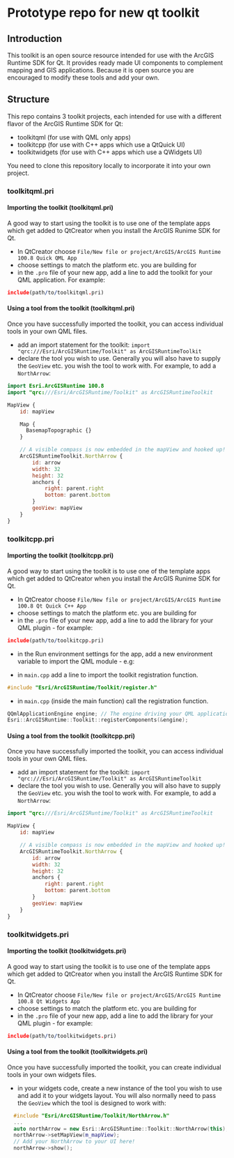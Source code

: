 # Prototype repo for new qt toolkit

## Introduction

This toolkit is an open source resource intended for use with the ArcGIS Runtime
SDK for Qt. It provides ready made UI components to complement mapping and GIS
applications. Because it is open source you are encouraged to modify these tools
and add your own.

## Structure

This repo contains 3 toolkit projects, each intended for use with a different
flavor of the ArcGIS Runtime SDK for Qt:

- toolkitqml (for use with QML only apps)
- toolkitcpp (for use with C++ apps which use a QtQuick UI)
- toolkitwidgets (for use with C++ apps which use a QWidgets UI)

You need to clone this repository locally to incorporate it into your own
project.

### toolkitqml.pri

#### Importing the toolkit (toolkitqml.pri)

A good way to start using the toolkit is to use one of the template apps which
get added to QtCreator when you install the ArcGIS Runime SDK for Qt.

- In QtCreator choose `File/New file or project/ArcGIS/ArcGIS Runtime 100.8 Quick QML App`
- choose settings to match the platform etc. you are building for
- in the `.pro` file of your new app, add a line to add the toolkit for your
  QML application. For example:

```pro
include(path/to/toolkitqml.pri)
```

#### Using a tool from the toolkit (toolkitqml.pri)

Once you have successfully imported the toolkit, you can access individual tools
in your own QML files.

- add an import statement for the toolkit:
  `import "qrc:///Esri/ArcGISRuntime/Toolkit" as ArcGISRuntimeToolkit`
- declare the tool you wish to use. Generally you will also have to supply the
  `GeoView` etc. you wish the tool to work with. For example, to add a
  `NorthArrow`:

```qml
import Esri.ArcGISRuntime 100.8
import "qrc:///Esri/ArcGISRuntime/Toolkit" as ArcGISRuntimeToolkit

MapView {
    id: mapView

    Map {
      BasemapTopographic {}
    }

    // A visible compass is now embedded in the mapView and hooked up!
    ArcGISRuntimeToolkit.NorthArrow {
        id: arrow
        width: 32
        height: 32
        anchors {
            right: parent.right
            bottom: parent.bottom
        }
        geoView: mapView
    }
}
```

### toolkitcpp.pri

#### Importing the toolkit (toolkitcpp.pri)

A good way to start using the toolkit is to use one of the template apps which
get added to QtCreator when you install the ArcGIS Runime SDK for Qt.

- In QtCreator choose `File/New file or project/ArcGIS/ArcGIS Runtime 100.8 Qt Quick C++ App`
- choose settings to match the platform etc. you are building for
- in the `.pro` file of your new app, add a line to add the library for your QML
  plugin - for example:

```pro
include(path/to/toolkitcpp.pri)
```

- in the Run environment settings for the app, add a new environment variable to
  import the QML module - e.g:

- in `main.cpp` add a line to import the toolkit registration function.

```cpp
#include "Esri/ArcGISRuntime/Toolkit/register.h"
```

- in `main.cpp` (inside the main function) call the registration function.

```cpp
QQmlApplicationEngine engine; // The engine driving your QML application.
Esri::ArcGISRuntime::Toolkit::registerComponents(&engine);
```

#### Using a tool from the toolkit (toolkitcpp.pri)

Once you have successfully imported the toolkit, you can access individual tools
in your own QML files.

- add an import statement for the toolkit:
`import "qrc:///Esri/ArcGISRuntime/Toolkit" as ArcGISRuntimeToolkit`
- declare the tool you wish to use. Generally you will also have to supply the
  `GeoView` etc. you wish the tool to work with. For example, to add a `NorthArrow`:

```qml
import "qrc:///Esri/ArcGISRuntime/Toolkit" as ArcGISRuntimeToolkit

MapView {
    id: mapView

    // A visible compass is now embedded in the mapView and hooked up!
    ArcGISRuntimeToolkit.NorthArrow {
        id: arrow
        width: 32
        height: 32
        anchors {
            right: parent.right
            bottom: parent.bottom
        }
        geoView: mapView
    }
}
```

### toolkitwidgets.pri

#### Importing the toolkit (toolkitwidgets.pri)

A good way to start using the toolkit is to use one of the template apps which
get added to QtCreator when you install the ArcGIS Runtime SDK for Qt.

- In QtCreator choose `File/New file or project/ArcGIS/ArcGIS Runtime 100.8 Qt Widgets App`
- choose settings to match the platform etc. you are building for
- in the `.pro` file of your new app, add a line to add the library for your QML
  plugin - for example:

```pro
include(path/to/toolkitwidgets.pri)
```

#### Using a tool from the toolkit (toolkitwidgets.pri)

Once you have successfully imported the toolkit, you can create individual tools
in your own widgets files.

- in your widgets code, create a new instance of the tool you wish to use and
  add it to your widgets layout. You will also normally need to pass the `GeoView`
  which the tool is designed to work with:

```cpp
  #include "Esri/ArcGISRuntime/Toolkit/NorthArrow.h"
  ...
  auto northArrow = new Esri::ArcGISRuntime::Toolkit::NorthArrow(this);
  northArrow->setMapView(m_mapView);
  // Add your NorthArrow to your UI here!
  northArrow->show();
```
